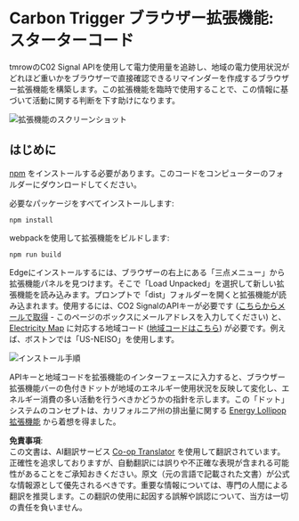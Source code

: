 <!--
CO_OP_TRANSLATOR_METADATA:
{
  "original_hash": "26fd39046d264ba185dcb086d3a8cf3e",
  "translation_date": "2025-08-23T23:41:50+00:00",
  "source_file": "5-browser-extension/start/README.md",
  "language_code": "ja"
}
-->
# Carbon Trigger ブラウザー拡張機能: スターターコード

tmrowのC02 Signal APIを使用して電力使用量を追跡し、地域の電力使用状況がどれほど重いかをブラウザーで直接確認できるリマインダーを作成するブラウザー拡張機能を構築します。この拡張機能を臨時で使用することで、この情報に基づいて活動に関する判断を下す助けになります。

![拡張機能のスクリーンショット](../../../../5-browser-extension/extension-screenshot.png)

## はじめに

[npm](https://npmjs.com) をインストールする必要があります。このコードをコンピューターのフォルダーにダウンロードしてください。

必要なパッケージをすべてインストールします:

```
npm install
```

webpackを使用して拡張機能をビルドします:

```
npm run build
```

Edgeにインストールするには、ブラウザーの右上にある「三点メニュー」から拡張機能パネルを見つけます。そこで「Load Unpacked」を選択して新しい拡張機能を読み込みます。プロンプトで「dist」フォルダーを開くと拡張機能が読み込まれます。使用するには、CO2 SignalのAPIキーが必要です ([こちらからメールで取得](https://www.co2signal.com/) - このページのボックスにメールアドレスを入力してください) と、[Electricity Map](https://www.electricitymap.org/map) に対応する地域コード ([地域コードはこちら](http://api.electricitymap.org/v3/zones)) が必要です。例えば、ボストンでは「US-NEISO」を使用します。

![インストール手順](../../../../5-browser-extension/install-on-edge.png)

APIキーと地域コードを拡張機能のインターフェースに入力すると、ブラウザー拡張機能バーの色付きドットが地域のエネルギー使用状況を反映して変化し、エネルギー消費の多い活動を行うべきかどうかの指針を示します。この「ドット」システムのコンセプトは、カリフォルニア州の排出量に関する [Energy Lollipop 拡張機能](https://energylollipop.com/) から着想を得ました。

**免責事項**:  
この文書は、AI翻訳サービス [Co-op Translator](https://github.com/Azure/co-op-translator) を使用して翻訳されています。正確性を追求しておりますが、自動翻訳には誤りや不正確な表現が含まれる可能性があることをご承知おきください。原文（元の言語で記載された文書）が公式な情報源として優先されるべきです。重要な情報については、専門の人間による翻訳を推奨します。この翻訳の使用に起因する誤解や誤認について、当方は一切の責任を負いません。